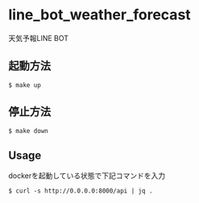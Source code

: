 # line_bot_weather_forecast
天気予報LINE BOT

## 起動方法

```
$ make up
```

## 停止方法

```
$ make down
```

## Usage
dockerを起動している状態で下記コマンドを入力
```
$ curl -s http://0.0.0.0:8000/api | jq .
```